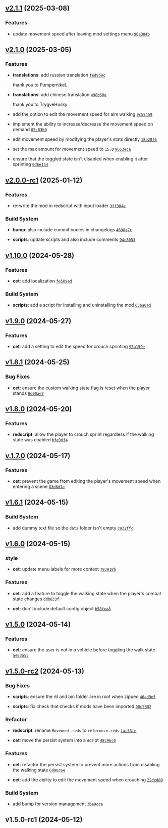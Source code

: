 ## [v2.1.1](https://github.com/Norviah/walk-by-default-2.0/compare/v2.1.0...v2.1.1) (2025-03-08)

### Features

- update movement speed after leaving mod settings menu <code>[90a384b](https://github.com/Norviah/walk-by-default-2.0/commit/90a384be1c0a3810a4f8d4313e1cfa7b7222ac19)</code>

## [v2.1.0](https://github.com/Norviah/walk-by-default-2.0/compare/v2.0.0-rc1...v2.1.0) (2025-03-05)

### Features

- **translations**: add russian translation <code>[fed959c](https://github.com/Norviah/walk-by-default-2.0/commit/fed959c0169b37e6486bb24ee663b8efa62d117b)</code>

	thank you to PumpernikeL

- **translations**: add chinese translation <code>[498b58e](https://github.com/Norviah/walk-by-default-2.0/commit/498b58ecc766a4c7f1293d71439ef1d1a673161c)</code>

	thank you to TrygveHusky

- add the option to edit the movement speed for aim walking <code>[9c58459](https://github.com/Norviah/walk-by-default-2.0/commit/9c58459005000eafc69b2fb03d9f83c65c208990)</code>

- implement the ability to increase/decrease the movement speed on demand <code>[05c83b0](https://github.com/Norviah/walk-by-default-2.0/commit/05c83b0c2f13a47f3865e0dc561cd29518beb8be)</code>

- edit movement speed by modifying the player's stats directly <code>[18b28f6](https://github.com/Norviah/walk-by-default-2.0/commit/18b28f6fe1097e62998851c9d3e2d7579ddc7a77)</code>

- set the max amount for movement speed to `15.0` <code>[8653eca](https://github.com/Norviah/walk-by-default-2.0/commit/8653ecaf34fc9539143bf2aa61d965796657fdc6)</code>

- ensure that the toggled state isn't disabled when enabling it after sprinting <code>[0d6e154](https://github.com/Norviah/walk-by-default-2.0/commit/0d6e154ed6e0cd950ca1620d426954aa683d7717)</code>

## [v2.0.0-rc1](https://github.com/Norviah/walk-by-default-2.0/compare/v1.10.0...v2.0.0-rc1) (2025-01-12)

### Features

- re-write the mod in redscript with input loader <code>[3ff304e](https://github.com/Norviah/walk-by-default-2.0/commit/3ff304e61a04cfb36e30f01452a0c740b0b32e5d)</code>

### Build System

- **bump**: also include commit bodies in changelogs <code>[4698a7c](https://github.com/Norviah/walk-by-default-2.0/commit/4698a7c57300d6c4fafa6ceb8ecb834bfc5057d5)</code>

- **scripts**: update scripts and also include comments <code>[94c8053](https://github.com/Norviah/walk-by-default-2.0/commit/94c805396ed0a24a727a7eebe68a44adb9b62d51)</code>

## [v1.10.0](https://github.com/Norviah/walk-by-default-2.0/compare/v1.9.0...v1.10.0) (2024-05-28)

### Features

- **cet**: add localization <code>[fe509ed](https://github.com/Norviah/walk-by-default-2.0/commit/fe509ed41effa9573f5f0c29e8711c75d3320dc8)</code>

### Build System

- **scripts**: add a script for installing and uninstalling the mod <code>[636a0ad](https://github.com/Norviah/walk-by-default-2.0/commit/636a0ad0e6da44a1bd92ea96f2e0e60e98f391c5)</code>

## [v1.9.0](https://github.com/Norviah/walk-by-default-2.0/compare/v1.8.1...v1.9.0) (2024-05-27)

### Features

- **cet**: add a setting to edit the speed for crouch sprinting <code>[95a159e](https://github.com/Norviah/walk-by-default-2.0/commit/95a159eff1b2c9e559848d86f365886c12b653a9)</code>

## [v1.8.1](https://github.com/Norviah/walk-by-default-2.0/compare/v1.8.0...v1.8.1) (2024-05-25)

### Bug Fixes

- **cet**: ensure the custom walking state flag is reset when the player stands <code>[0d00ae7](https://github.com/Norviah/walk-by-default-2.0/commit/0d00ae786706fcca8483bcfa7a865adf8fa2a5ad)</code>

## [v1.8.0](https://github.com/Norviah/walk-by-default-2.0/compare/v.1.7.0...v1.8.0) (2024-05-20)

### Features

- **redscript**: allow the player to crouch sprint regardless if the walking state was enabled <code>[bfe30f4](https://github.com/Norviah/walk-by-default-2.0/commit/bfe30f40be41f7a447143e07102c2cdc4eb13770)</code>

## [v.1.7.0](https://github.com/Norviah/walk-by-default-2.0/compare/v1.6.1...v.1.7.0) (2024-05-17)

### Features

- **cet**: prevent the game from editing the player's movement speed when entering a scene <code>[83d8d1e](https://github.com/Norviah/walk-by-default-2.0/commit/83d8d1ea632cbed4a931c5391704501c24844b35)</code>

## [v1.6.1](https://github.com/Norviah/walk-by-default-2.0/compare/v1.6.0...v1.6.1) (2024-05-15)

### Build System

- add dummy text file so the `data` folder isn't empty <code>[c932ffc](https://github.com/Norviah/walk-by-default-2.0/commit/c932ffc978b971c73f712e96d331ed20185a8418)</code>

## [v1.6.0](https://github.com/Norviah/walk-by-default-2.0/compare/v1.5.0...v1.6.0) (2024-05-15)

### style

- **cet**: update menu labels for more context <code>[793918b](https://github.com/Norviah/walk-by-default-2.0/commit/793918be4df5e2c4b1f20f09192c6808ab2ef6fb)</code>

### Features

- **cet**: add a feature to toggle the walking state when the player's combat state changes <code>[ddb833f](https://github.com/Norviah/walk-by-default-2.0/commit/ddb833f58d7adc5069431c61ce9701d211f11d71)</code>

- **cet**: don't include default config object <code>[b58fea8](https://github.com/Norviah/walk-by-default-2.0/commit/b58fea85b8c694fdf0195429fa23977dc20af626)</code>

## [v1.5.0](https://github.com/Norviah/walk-by-default-2.0/compare/v1.5.0-rc2...v1.5.0) (2024-05-14)

### Features

- **cet**: ensure the user is not in a vehicle before toggling the walk state <code>[ae63a55](https://github.com/Norviah/walk-by-default-2.0/commit/ae63a55cd75306f9c67a518bed9370e0df8edcd8)</code>

## [v1.5.0-rc2](https://github.com/Norviah/walk-by-default-2.0/compare/v1.5.0-rc1...v1.5.0-rc2) (2024-05-13)

### Bug Fixes

- **scripts**: ensure the r6 and bin folder are in root when zipped <code>[46ad9e5](https://github.com/Norviah/walk-by-default-2.0/commit/46ad9e519af12e4de7b2df4b717c95b84b8c0119)</code>

- **scripts**: fix check that checks if mods have been imported <code>[00c5802](https://github.com/Norviah/walk-by-default-2.0/commit/00c580206923b205979d460ea01af96afd276644)</code>

### Refactor

- **redscript**: rename `Movement.reds` to `reference.reds` <code>[fac53fe](https://github.com/Norviah/walk-by-default-2.0/commit/fac53febeb00c4d6c54ad62998eef4c4c38ce45d)</code>

- **cet**: move the persist system into a script <code>[48c96c0](https://github.com/Norviah/walk-by-default-2.0/commit/48c96c0d0b3d374d8eaa5a1cf747806b36c9a9f8)</code>

### Features

- **cet**: refactor the persist system to prevent more actions from disabling the walking state <code>[6d90c6e](https://github.com/Norviah/walk-by-default-2.0/commit/6d90c6ea6f9d5f6fb30be2a7cbae19860f5ad598)</code>

- **cet**: add the ability to edit the movement speed when crouching <code>[22dcd80](https://github.com/Norviah/walk-by-default-2.0/commit/22dcd80b4be5ec5cebfd484bf9c33cdf1c4439e4)</code>

### Build System

- add bump for version management <code>[3be9cca](https://github.com/Norviah/walk-by-default-2.0/commit/3be9cca2bd04201d94193bece90b0613bb06d638)</code>

## v1.5.0-rc1 (2024-05-12)